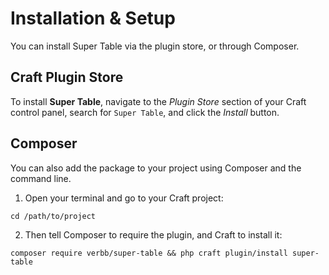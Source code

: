 # Installation & Setup
You can install Super Table via the plugin store, or through Composer.

## Craft Plugin Store
To install **Super Table**, navigate to the _Plugin Store_ section of your Craft control panel, search for `Super Table`, and click the _Install_ button.

## Composer
You can also add the package to your project using Composer and the command line.

1. Open your terminal and go to your Craft project:
```shell
cd /path/to/project
```

2. Then tell Composer to require the plugin, and Craft to install it:
```shell
composer require verbb/super-table && php craft plugin/install super-table
```
